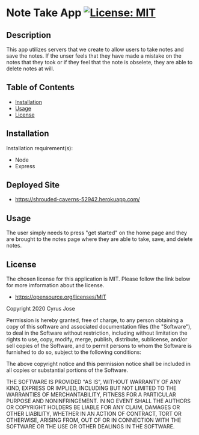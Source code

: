  # Note Take App   [![License: MIT](https://img.shields.io/badge/License-MIT-yellow.svg)](https://opensource.org/licenses/MIT)

 ## Description
 This app utilizes servers that we create to allow users to take notes and save the notes. If the unser feels that they have made a mistake on the notes that they took or if they feel that the note is obselete, they are able to delete notes at will.
 ## Table of Contents
 <!--ts-->
  * [Installation](#Installation)
  * [Usage](#Usage)
  * [License](#License)
 <!--te-->
 ## Installation
 Installation requirement(s): 
 * Node
 * Express

 ## Deployed Site
* https://shrouded-caverns-52942.herokuapp.com/

 ## Usage
 The user simply needs to press "get started" on the home page and they are brought to the notes page where they are able to take, save, and delete notes. 
 
 ## License
 The chosen license for this application is MIT. Please follow the link below for more imformation about the license.
 * https://opensource.org/licenses/MIT

 Copyright 2020 Cyrus Jose

Permission is hereby granted, free of charge, to any person obtaining a copy of this software and associated documentation files (the "Software"), to deal in the Software without restriction, including without limitation the rights to use, copy, modify, merge, publish, distribute, sublicense, and/or sell copies of the Software, and to permit persons to whom the Software is furnished to do so, subject to the following conditions:

The above copyright notice and this permission notice shall be included in all copies or substantial portions of the Software.

THE SOFTWARE IS PROVIDED "AS IS", WITHOUT WARRANTY OF ANY KIND, EXPRESS OR IMPLIED, INCLUDING BUT NOT LIMITED TO THE WARRANTIES OF MERCHANTABILITY, FITNESS FOR A PARTICULAR PURPOSE AND NONINFRINGEMENT. IN NO EVENT SHALL THE AUTHORS OR COPYRIGHT HOLDERS BE LIABLE FOR ANY CLAIM, DAMAGES OR OTHER LIABILITY, WHETHER IN AN ACTION OF CONTRACT, TORT OR OTHERWISE, ARISING FROM, OUT OF OR IN CONNECTION WITH THE SOFTWARE OR THE USE OR OTHER DEALINGS IN THE SOFTWARE.


 
